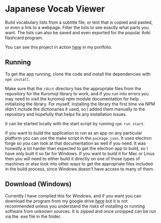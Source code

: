 # Japanese Vocab Viewer

Build vocabulary lists from a subtitle file, or text that is copied and pasted, or even a link to a webpage. Filter the lists to see exactly what parts you want. The lists can also be saved and even exported for the popular Anki flashcard program.

You can see this project in action [here](https://jamesquillin.github.io) in my portfolio.

## Running

To get the app running, clone the code and install the dependencies with `npm install`. 

Make sure that the `/dict` directory has the appropriate files from the repository for the Kuromoji library to work, and if you run into errors you may need to visit the kuromoji npm module documentation for help initializing the library. For myself, installing the library the first time via NPM didn't include the dictionaries it used, so I added them manually to the repository and hopefully that helps fix any installation issues.

It can be started locally with the start script by running `npm run start`.

If you want to build the application to run as an app on any particular platform you can use the make script in the `package.json`. It uses electron forge so you can look at that documentation as well if you need. It was honestly a lot harder than expected to get the electron app to build, so I have only built it so far for Windows. If you want to build it for Mac or Linux then you will need to either build it directly on one of those types of machines or else look into other ways to get the appropriate files included in the build process, since Windows doesn't have access to many of them.

## Download (Windows)

Currently I have compiled this for Windows, and if you want you can download the program from my google drive [here](https://drive.google.com/file/d/1iXLOMVMU8vwlMhPL7Jmn8wmymT390Ibg/view?usp=sharing) but it is not recommended unless you understand the risks of installing or running software from unknown sources. It is zipped and once unzipped can be run via the .exe file in the folder.
